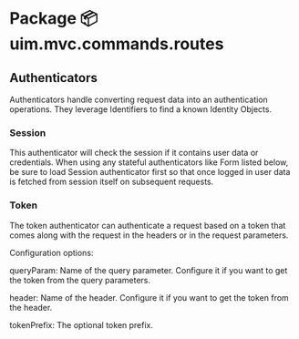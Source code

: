 # Package 📦 uim.mvc.commands.routes

## Authenticators

Authenticators handle converting request data into an authentication operations. They leverage Identifiers to find a known Identity Objects.

### Session

This authenticator will check the session if it contains user data or credentials. When using any stateful authenticators like Form listed below, be sure to load Session authenticator first so that once logged in user data is fetched from session itself on subsequent requests.

### Token

The token authenticator can authenticate a request based on a token that comes along with the request in the headers or in the request parameters.

Configuration options:

queryParam: Name of the query parameter. Configure it if you want to get the token from the query parameters.

header: Name of the header. Configure it if you want to get the token from the header.

tokenPrefix: The optional token prefix.
